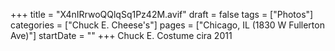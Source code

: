 +++
title = "X4nIRrwoQQlqSq1Pz42M.avif"
draft = false
tags = ["Photos"]
categories = ["Chuck E. Cheese's"]
pages = ["Chicago, IL (1830 W Fullerton Ave)"]
startDate = ""
+++
Chuck E. Costume cira 2011
